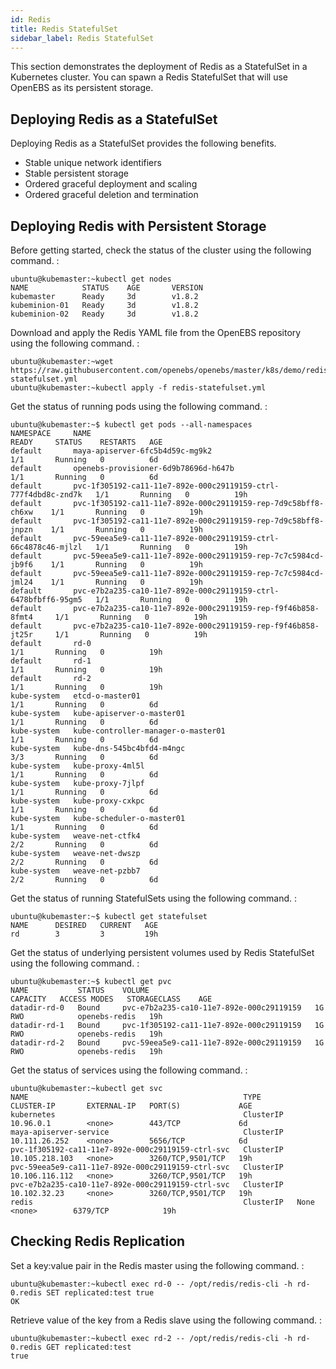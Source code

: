 ```yaml
---
id: Redis
title: Redis StatefulSet
sidebar_label: Redis StatefulSet
---
```


This section demonstrates the deployment of Redis as a StatefulSet in a
Kubernetes cluster. You can spawn a Redis StatefulSet that will use
OpenEBS as its persistent storage.

Deploying Redis as a StatefulSet
--------------------------------

Deploying Redis as a StatefulSet provides the following benefits.

-   Stable unique network identifiers
-   Stable persistent storage
-   Ordered graceful deployment and scaling
-   Ordered graceful deletion and termination

Deploying Redis with Persistent Storage
---------------------------------------

Before getting started, check the status of the cluster using the
following command. :

    ubuntu@kubemaster:~kubectl get nodes
    NAME            STATUS    AGE       VERSION
    kubemaster      Ready     3d        v1.8.2
    kubeminion-01   Ready     3d        v1.8.2
    kubeminion-02   Ready     3d        v1.8.2

Download and apply the Redis YAML file from the OpenEBS repository using
the following command. :

    ubuntu@kubemaster:~wget https://raw.githubusercontent.com/openebs/openebs/master/k8s/demo/redis/redis-statefulset.yml
    ubuntu@kubemaster:~kubectl apply -f redis-statefulset.yml

Get the status of running pods using the following command. :

    ubuntu@kubemaster:~$ kubectl get pods --all-namespaces
    NAMESPACE     NAME                                                             READY     STATUS    RESTARTS   AGE
    default       maya-apiserver-6fc5b4d59c-mg9k2                                  1/1       Running   0          6d
    default       openebs-provisioner-6d9b78696d-h647b                             1/1       Running   0          6d
    default       pvc-1f305192-ca11-11e7-892e-000c29119159-ctrl-777f4dbd8c-znd7k   1/1       Running   0          19h
    default       pvc-1f305192-ca11-11e7-892e-000c29119159-rep-7d9c58bff8-ch6xw    1/1       Running   0          19h
    default       pvc-1f305192-ca11-11e7-892e-000c29119159-rep-7d9c58bff8-jnpzn    1/1       Running   0          19h
    default       pvc-59eea5e9-ca11-11e7-892e-000c29119159-ctrl-66c4878c46-mjlzl   1/1       Running   0          19h
    default       pvc-59eea5e9-ca11-11e7-892e-000c29119159-rep-7c7c5984cd-jb9f6    1/1       Running   0          19h
    default       pvc-59eea5e9-ca11-11e7-892e-000c29119159-rep-7c7c5984cd-jml24    1/1       Running   0          19h
    default       pvc-e7b2a235-ca10-11e7-892e-000c29119159-ctrl-6478bfbff6-95gm5   1/1       Running   0          19h
    default       pvc-e7b2a235-ca10-11e7-892e-000c29119159-rep-f9f46b858-8fmt4     1/1       Running   0          19h
    default       pvc-e7b2a235-ca10-11e7-892e-000c29119159-rep-f9f46b858-jt25r     1/1       Running   0          19h
    default       rd-0                                                             1/1       Running   0          19h
    default       rd-1                                                             1/1       Running   0          19h
    default       rd-2                                                             1/1       Running   0          19h
    kube-system   etcd-o-master01                                                  1/1       Running   0          6d
    kube-system   kube-apiserver-o-master01                                        1/1       Running   0          6d
    kube-system   kube-controller-manager-o-master01                               1/1       Running   0          6d
    kube-system   kube-dns-545bc4bfd4-m4ngc                                        3/3       Running   0          6d
    kube-system   kube-proxy-4ml5l                                                 1/1       Running   0          6d
    kube-system   kube-proxy-7jlpf                                                 1/1       Running   0          6d
    kube-system   kube-proxy-cxkpc                                                 1/1       Running   0          6d
    kube-system   kube-scheduler-o-master01                                        1/1       Running   0          6d
    kube-system   weave-net-ctfk4                                                  2/2       Running   0          6d
    kube-system   weave-net-dwszp                                                  2/2       Running   0          6d
    kube-system   weave-net-pzbb7                                                  2/2       Running   0          6d

Get the status of running StatefulSets using the following command. :

    ubuntu@kubemaster:~$ kubectl get statefulset
    NAME      DESIRED   CURRENT   AGE
    rd        3         3         19h

Get the status of underlying persistent volumes used by Redis
StatefulSet using the following command. :

    ubuntu@kubemaster:~$ kubectl get pvc
    NAME           STATUS    VOLUME                                     CAPACITY   ACCESS MODES   STORAGECLASS    AGE
    datadir-rd-0   Bound     pvc-e7b2a235-ca10-11e7-892e-000c29119159   1G         RWO            openebs-redis   19h
    datadir-rd-1   Bound     pvc-1f305192-ca11-11e7-892e-000c29119159   1G         RWO            openebs-redis   19h
    datadir-rd-2   Bound     pvc-59eea5e9-ca11-11e7-892e-000c29119159   1G         RWO            openebs-redis   19h

Get the status of services using the following command. :

    ubuntu@kubemaster:~kubectl get svc
    NAME                                                TYPE        CLUSTER-IP       EXTERNAL-IP   PORT(S)             AGE
    kubernetes                                          ClusterIP   10.96.0.1        <none>        443/TCP             6d
    maya-apiserver-service                              ClusterIP   10.111.26.252    <none>        5656/TCP            6d
    pvc-1f305192-ca11-11e7-892e-000c29119159-ctrl-svc   ClusterIP   10.105.218.103   <none>        3260/TCP,9501/TCP   19h
    pvc-59eea5e9-ca11-11e7-892e-000c29119159-ctrl-svc   ClusterIP   10.106.116.112   <none>        3260/TCP,9501/TCP   19h
    pvc-e7b2a235-ca10-11e7-892e-000c29119159-ctrl-svc   ClusterIP   10.102.32.23     <none>        3260/TCP,9501/TCP   19h
    redis                                               ClusterIP   None             <none>        6379/TCP            19h

Checking Redis Replication
--------------------------

Set a key:value pair in the Redis master using the following command. :

    ubuntu@kubemaster:~kubectl exec rd-0 -- /opt/redis/redis-cli -h rd-0.redis SET replicated:test true
    OK

Retrieve value of the key from a Redis slave using the following
command. :

    ubuntu@kubemaster:~kubectl exec rd-2 -- /opt/redis/redis-cli -h rd-0.redis GET replicated:test
    true



<!-- Hotjar Tracking Code for https://docs.openebs.io -->
<script>
  

```
   (function(h,o,t,j,a,r){
   h.hj=h.hj||function(){(h.hj.q=h.hj.q||[]).push(arguments)};
   h._hjSettings={hjid:785693,hjsv:6};
   a=o.getElementsByTagName('head')[0];
   r=o.createElement('script');r.async=1;
   r.src=t+h._hjSettings.hjid+j+h._hjSettings.hjsv;
   a.appendChild(r);
   })(window,document,'https://static.hotjar.com/c/hotjar-','.js?sv=');
```

 
</script>